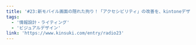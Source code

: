 ```yaml
---
title: '#23:新モバイル画面の隠れた拘り！「アクセシビリティ」の改善を、kintoneデザイン担当者に聞いてみた'
tags:
  - '情報設計・ライティング'
  - 'ビジュアルデザイン'
link: 'https://www.kinsuki.com/entry/radio23'
---
```

